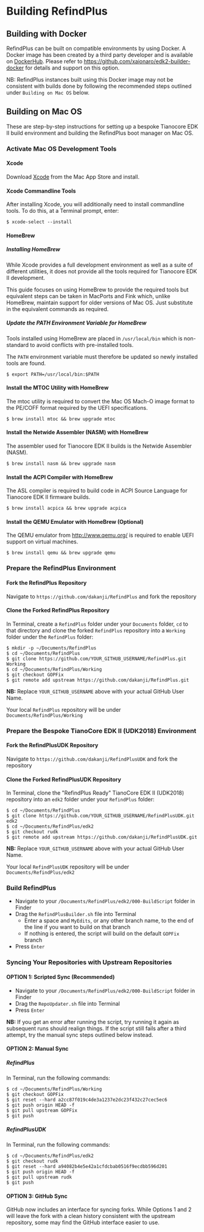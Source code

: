 # Building RefindPlus
## Building with Docker
RefindPlus can be built on compatible environments by using Docker. A Docker image has been created by a third party developer and is available on [DockerHub](https://hub.docker.com/r/xaionaro2/edk2-builder). Please refer to https://github.com/xaionaro/edk2-builder-docker for details and support on this option.

NB: RefindPlus instances built using this Docker image may not be consistent with builds done by following the recommended steps outlined under `Building on Mac OS` below.

## Building on Mac OS
These are step-by-step instructions for setting up a bespoke Tianocore EDK II build environment and building the RefindPlus boot manager on Mac OS.

### Activate Mac OS Development Tools

#### Xcode
Download [Xcode](https://developer.apple.com/xcode) from the Mac App Store and install.

#### Xcode Commandline Tools
After installing Xcode, you will additionally need to install commandline tools.
To do this, at a Terminal prompt, enter:

```
$ xcode-select --install
```

#### HomeBrew

##### Installing HomeBrew

While Xcode provides a full development environment as well as a suite of different utilities, it does not provide all the tools required for Tianocore EDK II development.

This guide focuses on using HomeBrew to provide the required tools but equivalent steps can be taken in MacPorts and Fink which, unlike HomeBrew, maintain support for older versions of Mac OS. Just substitute in the equivalent commands as required.

##### Update the PATH Environment Variable for HomeBrew

Tools installed using HomeBrew are placed in `/usr/local/bin` which is non-standard to avoid conflicts with pre-installed tools.

The `PATH` environment variable must therefore be updated so newly installed tools are found.

```
$ export PATH=/usr/local/bin:$PATH
```

#### Install the MTOC Utility with HomeBrew

The mtoc utility is required to convert the Mac OS Mach-O image format to the PE/COFF format required by the UEFI specifications.

```
$ brew install mtoc && brew upgrade mtoc
```

#### Install the Netwide Assembler (NASM) with HomeBrew

The assembler used for Tianocore EDK II builds is the Netwide Assembler (NASM).

```
$ brew install nasm && brew upgrade nasm
```

#### Install the ACPI Compiler with HomeBrew

The ASL compiler is required to build code in ACPI Source Language for Tianocore EDK II firmware builds.

```
$ brew install acpica && brew upgrade acpica
```

#### Install the QEMU Emulator with HomeBrew (Optional)

The QEMU emulator from http://www.qemu.org/ is required to enable UEFI support on virtual machines.

```
$ brew install qemu && brew upgrade qemu
```

### Prepare the RefindPlus Environment
#### Fork the RefindPlus Repository

Navigate to `https://github.com/dakanji/RefindPlus` and fork the repository

#### Clone the Forked RefindPlus Repository

In Terminal, create a `RefindPlus` folder under your `Documents` folder, `cd` to that directory and clone the forked `RefindPlus` repository into a `Working` folder under the `RefindPlus` folder:

```
$ mkdir -p ~/Documents/RefindPlus
$ cd ~/Documents/RefindPlus
$ git clone https://github.com/YOUR_GITHUB_USERNAME/RefindPlus.git Working
$ cd ~/Documents/RefindPlus/Working
$ git checkout GOPFix
$ git remote add upstream https://github.com/dakanji/RefindPlus.git
```

**NB:** Replace `YOUR_GITHUB_USERNAME` above with your actual GitHub User Name.

Your local `RefindPlus` repository will be under `Documents/RefindPlus/Working`


### Prepare the Bespoke TianoCore EDK II (UDK2018) Environment
#### Fork the RefindPlusUDK Repository

Navigate to `https://github.com/dakanji/RefindPlusUDK` and fork the repository

#### Clone the Forked RefindPlusUDK Repository
In Terminal, clone the "RefindPlus Ready" TianoCore EDK II (UDK2018) repository into an `edk2` folder under your `RefindPlus` folder:

```
$ cd ~/Documents/RefindPlus
$ git clone https://github.com/YOUR_GITHUB_USERNAME/RefindPlusUDK.git edk2
$ cd ~/Documents/RefindPlus/edk2
$ git checkout rudk
$ git remote add upstream https://github.com/dakanji/RefindPlusUDK.git
```

**NB:** Replace `YOUR_GITHUB_USERNAME` above with your actual GitHub User Name.

Your local `RefindPlusUDK` repository will be under `Documents/RefindPlus/edk2`

### Build RefindPlus
- Navigate to your `/Documents/RefindPlus/edk2/000-BuildScript` folder in Finder
- Drag the `RefindPlusBuilder.sh` file into Terminal
  - Enter a space and `MyEdits`, or any other branch name, to the end of the line if you want to build on that branch
  - If nothing is entered, the script will build on the default `GOPFix` branch
- Press `Enter`

### Syncing Your Repositories with Upstream Repositories
#### OPTION 1: Scripted Sync (Recommended)
- Navigate to your `/Documents/RefindPlus/edk2/000-BuildScript` folder in Finder
- Drag the `RepoUpdater.sh` file into Terminal
- Press `Enter`

**NB:** If you get an error after running the script, try running it again as subsequent runs should realign things.
If the script still fails after a third attempt, try the manual sync steps outlined below instead.

#### OPTION 2: Manual Sync
##### RefindPlus
In Terminal, run the following commands:

```
$ cd ~/Documents/RefindPlus/Working
$ git checkout GOPFix
$ git reset --hard a2cc87f019c4de3a1237e2dc23f432c27cec5ec6
$ git push origin HEAD -f
$ git pull upstream GOPFix
$ git push
```

##### RefindPlusUDK
In Terminal, run the following commands:

```
$ cd ~/Documents/RefindPlus/edk2
$ git checkout rudk
$ git reset --hard a94082b4e5e42a1cfdcbab0516f9ecdbb596d201
$ git push origin HEAD -f
$ git pull upstream rudk
$ git push
```

#### OPTION 3: GitHub Sync
GitHub now includes an interface for syncing forks. While Options 1 and 2 will leave the fork with a clean history consistent with the upstream repository, some may find the GitHub interface easier to use.
